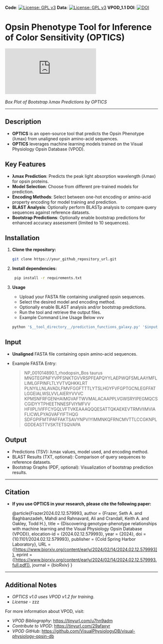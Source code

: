 **Code**: [![License: GPL v3](https://img.shields.io/badge/License-GPLv3-blue.svg)](https://www.gnu.org/licenses/gpl-3.0) **Data**: [![License: GPL v3](https://img.shields.io/badge/License-GPLv3-blue.svg)](https://www.gnu.org/licenses/gpl-3.0) **VPOD_1.1 DOI**: [![DOI](https://zenodo.org/badge/DOI/10.5281/zenodo.12213246.svg)](https://doi.org/10.5281/zenodo.12213246)


# Opsin Phenotype Tool for Inference of Color Sensitivity (OPTICS) 

![embed](https://github.com/VisualPhysiologyDB/optics/blob/main/examples/optics_on_msp_test_of_optics_2024-09-19_19-48-49/msp_bs_viz.pdf)

  _Box Plot of Bootstrap λmax Predictions by OPTICS_

---
## Description

- **OPTICS** is an open-source tool that predicts the Opsin Phenotype (λmax) from unaligned opsin amino-acid sequences. 
- **OPTICS** leverages machine learning models trained on the Visual Physiology Opsin Database (VPOD).

## Key Features

- **λmax Prediction**: Predicts the peak light absorption wavelength (λmax) for opsin proteins.
- **Model Selection**: Choose from different pre-trained models for prediction.
- **Encoding Methods**: Select between one-hot encoding or amino-acid property encoding for model training and prediction.
- **BLAST Analysis**: Optionally perform BLASTp analysis to compare query sequences against reference datasets.
- **Bootstrap Predictions**: Optionally enable bootstrap predictions for enhanced accuracy assessment (limited to 10 sequences).

## Installation

1. **Clone the repository:**
   ```bash
   git clone https://your_github_repository_url.git

2. **Install dependencies:**
   ```bash
    pip install -r requirements.txt 

3. **Usage**

    - Upload your FASTA file containing unaligned opsin sequences.
    - Select the desired model and encoding method.
    - Optionally enable BLAST analysis and/or bootstrap predictions.
    - Run the tool and retrieve the output files.
    - Example Command Line Usage Below vvv

    ```bash
    python '$__tool_directory__/prediction_functions_galaxy.py' '$input' '$output' '$blast_report' '$boot_strap_file' -m '$model' -b '$blast_checkbox' -r '$ref_sequence' -f '$ref_seq_file' -s '$boot_strap' -e '$encode_method' 

## Input

- **Unaligned** FASTA file containing opsin amino-acid sequences.
- Example FASTA Entry:

    >NP_001014890.1_rhodopsin_Bos taurus 
    MNGTEGPNFYVPFSNKTGVVRSPFEAPQYYLAEPWQFSMLAAYMFLLIMLGFPINFLTLYVTVQHKKLRT 
    PLNYILLNLAVADLFMVFGGFTTTLYTSLHGYFVFGPTGCNLEGFFATLGGEIALWSLVVLAIERYVVVC 
    KPMSNFRFGENHAIMGVAFTWVMALACAAPPLVGWSRYIPEGMQCSCGIDYYTPHEETNNESFVIYMFVV 
    HFIIPLIVIFFCYGQLVFTVKEAAAQQQESATTQKAEKEVTRMVIIMVIAFLICWLPYAGVAFYIFTHQG 
    SDFGPIFMTIPAFFAKTSAVYNPVIYIMMNKQFRNCMVTTLCCGKNPLGDDEASTTVSKTETSQVAPA   
 
## Output

- Predictions (TSV): λmax values, model used, and encoding method.
- BLAST Results (TXT, optional): Comparison of query sequences to reference datasets.
- Bootstrap Graphs (PDF, optional): Visualization of bootstrap prediction results.

---
## Citation

- **If you use OPTICS in your research, please cite the following paper:**

    @article{Frazer2024.02.12.579993,
    author = {Frazer, Seth A. and Baghbanzadeh, Mahdi and Rahnavard, Ali and Crandall, Keith A. and Oakley, Todd H.},
    title = {Discovering genotype-phenotype relationships with machine learning and the Visual Physiology Opsin Database (VPOD)},
    elocation-id = {2024.02.12.579993},
    year = {2024},
    doi = {10.1101/2024.02.12.579993},
    publisher = {Cold Spring Harbor Laboratory},
    URL = {[https://www.biorxiv.org/content/early/2024/02/14/2024.02.12.579993]},
    eprint = {[https://www.biorxiv.org/content/early/2024/02/14/2024.02.12.579993.full.pdf]},
    journal = {bioRxiv}
    }
  
---
## Additional Notes

- *OPTICS v1.0 uses VPOD v1.2 for training.*
- *License* - zzz

For more information about VPOD, visit:
- *VPOD Bibliography*: https://tinyurl.com/u7hn9adm
- *Contribute to VPOD*: https://tinyurl.com/29afaxyr
- *VPOD GitHub*: https://github.com/VisualPhysiologyDB/visual-physiology-opsin-db
